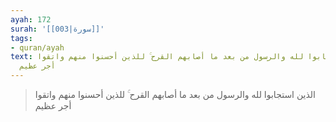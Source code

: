 ```yaml
---
ayah: 172
surah: '[[003|سورة]]'
tags:
- quran/ayah
text: الذين استجابوا لله والرسول من بعد ما أصابهم القرح ۚ للذين أحسنوا منهم واتقوا
  أجر عظيم
---
```

> الذين استجابوا لله والرسول من بعد ما أصابهم القرح ۚ للذين أحسنوا منهم واتقوا أجر عظيم
